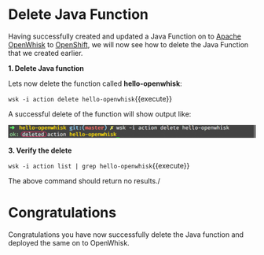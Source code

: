 # Delete Java Function

Having successfully created and updated a Java Function on to [Apache OpenWhisk](https://openwhisk.apache.org/) to [OpenShift](https://openshift.com), we will now see how to delete the Java Function that we created earlier.

**1. Delete Java function**

Lets now delete the function called **hello-openwhisk**:

``wsk -i action delete hello-openwhisk``{{execute}}

A successful delete of the function will show output like:

![Updated Action](../assets/ow_action_delete_result.png)

**3. Verify the delete**

``wsk -i action list | grep hello-openwhisk``{{execute}}

The above command should return no results./

# Congratulations

Congratulations you have now successfully delete the Java function and deployed the same on to OpenWhisk.